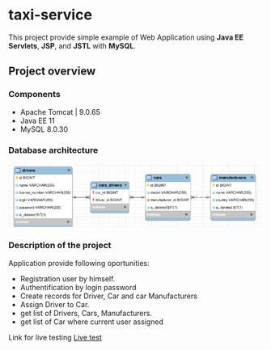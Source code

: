 # taxi-service

This project provide simple example of Web Application using **Java EE Servlets**, **JSP**, and **JSTL** with **MySQL**.


## Project overview
### Components
 - Apache Tomcat | 9.0.65
 - Java EE 11
 - MySQL 8.0.30

### Database architecture
<p align="center"><img src="dbschema.png"></p>

### Description of the project
Application provide  following oportunities:
- Registration user by himself.
- Authentification  by login password
- Create records for Driver, Car and car Manufacturers
- Assign Driver to Car.
- get list of Drivers, Cars, Manufacturers.
- get list of Car where current user assigned

Link for live testing <a href="http://examples.mooo.com/taxi-service/login">Live test</a>
